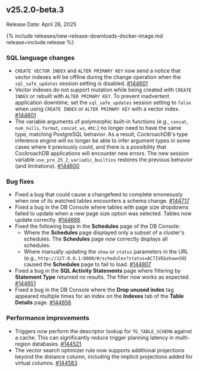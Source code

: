 ## v25.2.0-beta.3

Release Date: April 28, 2025

{% include releases/new-release-downloads-docker-image.md release=include.release %}

<h3 id="v25-2-0-beta-3-sql-language-changes">SQL language changes</h3>

- `CREATE VECTOR INDEX` and `ALTER PRIMARY KEY` now send a notice that vector indexes will be offline during the change operation when the `sql_safe_updates` session setting is disabled. [#144601][#144601]
- Vector indexes do not support mutation while being created with `CREATE INDEX` or rebuilt with `ALTER PRIMARY KEY`. To prevent inadvertent application downtime, set the `sql_safe_updates` session setting to `false` when using `CREATE INDEX` or `ALTER PRIMARY KEY` with a vector index. [#144601][#144601]
- The variable arguments of polymorphic built-in functions (e.g., `concat`, `num_nulls`, `format`, `concat_ws`, etc.) no longer need to have the same type, matching PostgreSQL behavior. As a result, CockroachDB's type inference engine will no longer be able to infer argument types in some cases where it previously could, and there is a possibility that CockroachDB applications will encounter new errors. The new session variable `use_pre_25_2_variadic_builtins` restores the previous behavior (and limitations). [#144600][#144600]

<h3 id="v25-2-0-beta-3-bug-fixes">Bug fixes</h3>

- Fixed a bug that could cause a changefeed to complete erroneously when one of its watched tables encounters a schema change. [#144717][#144717]
- Fixed a bug in the DB Console where tables with page size dropdowns failed to update when a new page size option was selected. Tables now update correctly.
 [#144666][#144666]
- Fixed the following bugs in the **Schedules** page of the DB Console:
    - Where the **Schedules** page displayed only a subset of a cluster's schedules. The **Schedules** page now correctly displays all schedules.
    - Where manually updating the `show` or `status` parameters in the URL (e.g., `http://127.0.0.1:8080/#/schedules?status=ACTIVE&show=50`) caused the **Schedules** page to fail to load.
 [#144807][#144807]
- Fixed a bug in the **SQL Activity Statements** page where filtering by **Statement Type** returned no results. The filter now works as expected.
 [#144851][#144851]
- Fixed a bug in the DB Console where the **Drop unused index** tag appeared multiple times for an index on the **Indexes** tab of the **Table Details** page.
 [#144656][#144656]

<h3 id="v25-2-0-beta-3-performance-improvements">Performance improvements</h3>

- Triggers now perform the descriptor lookup for `TG_TABLE_SCHEMA` against a cache. This can significantly reduce trigger planning latency in multi-region databases. [#144521][#144521]
- The vector search optimizer rule now supports additional projections beyond the distance column, including the implicit projections added for virtual columns. [#144583][#144583]


[#144656]: https://github.com/cockroachdb/cockroach/pull/144656
[#144521]: https://github.com/cockroachdb/cockroach/pull/144521
[#144583]: https://github.com/cockroachdb/cockroach/pull/144583
[#144601]: https://github.com/cockroachdb/cockroach/pull/144601
[#144600]: https://github.com/cockroachdb/cockroach/pull/144600
[#144807]: https://github.com/cockroachdb/cockroach/pull/144807
[#144851]: https://github.com/cockroachdb/cockroach/pull/144851
[#144717]: https://github.com/cockroachdb/cockroach/pull/144717
[#144666]: https://github.com/cockroachdb/cockroach/pull/144666
